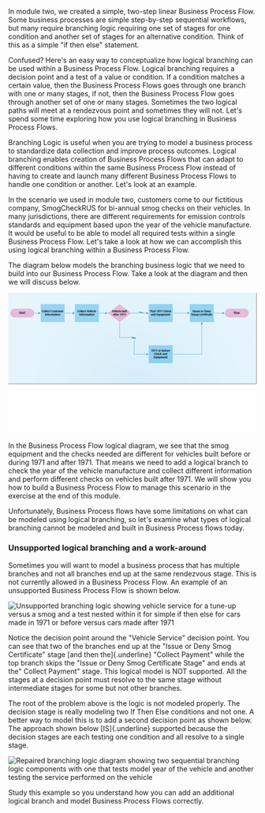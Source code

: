 In module two, we created a simple, two-step linear Business Process
Flow. Some business processes are simple step-by-step sequential
workflows, but many require branching logic requiring one set of stages
for one condition and another set of stages for an alternative
condition. Think of this as a simple "if then else" statement.

Confused? Here's an easy way to conceptualize how logical branching can
be used within a Business Process Flow. Logical branching requires a
decision point and a test of a value or condition. If a condition
matches a certain value, then the Business Process Flows goes through
one branch with one or many stages, if not, then the Business Process
Flow goes through another set of one or many stages. Sometimes the two
logical paths will meet at a rendezvous point and sometimes they will
not. Let's spend some time exploring how you use logical branching in
Business Process Flows.

Branching Logic is useful when you are trying to
model a business process to standardize data collection and improve
process outcomes. Logical branching enables creation of Business Process
Flows that can adapt to different conditions within the same
Business Process Flow instead of having to create and launch many
different Business Process Flows to handle one condition or another.
Let's look at an example.

In the scenario we used in module two, customers come to our fictitious
company, SmogCheckRUS for bi-annual smog checks on their vehicles. In
many jurisdictions, there are different requirements for emission
controls standards and equipment based upon the year of the vehicle
manufacture. It would be useful to be able to model all required
tests within a single Business Process Flow. Let's take a look at how we
can accomplish this using logical branching within a Business Process
Flow.

The diagram below models the branching business logic that we need to
build into our Business Process Flow. Take a look at the diagram and
then we will discuss below.

![Process flow diagram showing simple if then](../media/1-process-flow-1.png)

In the Business Process Flow logical diagram, we see that the smog
equipment and the checks needed are different for vehicles built before
or during 1971 and after 1971. That means we need to add a logical
branch to check the year of the vehicle manufacture and collect
different information and perform different checks on vehicles built
after 1971. We will show you how to build a Business Process Flow to
manage this scenario in the exercise at the end of this module.

Unfortunately, Business Process flows have some limitations on what can
be modeled using logical branching, so let's examine what types of
logical branching cannot be modeled and built in Business Process flows
today.

### Unsupported logical branching and a work-around

Sometimes you will want to model a business process that has multiple
branches and not all branches end up at the same rendezvous stage. This
is not currently allowed in a Business Process Flow. An example of an
unsupported Business Process Flow is shown below.

![Unsupported branching logic showing vehicle service for a tune-up
versus a smog and a test nested within it for simple if then else for
cars made in 1971 or before versus cars made after
1971](../media/2-process-flow-2-bad-branching.png)

Notice the decision point around the "Vehicle Service" decision point.
You can see that two of the branches end up at the "Issue or Deny Smog
Certificate" stage [and then the]{.underline} "Collect Payment" while
the top branch skips the "Issue or Deny Smog Certificate Stage" and ends
at the" Collect Payment" stage. This logical model is NOT supported. All
the stages at a decision point must resolve to the same stage without
intermediate stages for some but not other branches.

The root of the problem above is the logic is not modeled properly. The
decision stage is really modeling two If Then Else conditions and not
one. A better way to model this is to add a second decision point as
shown below. The approach shown below [IS]{.underline} supported because
the decision stages are each testing one condition and all resolve to a
single stage.

![Repaired branching logic diagram showing two sequential branching
logic components with one that tests model year of the vehicle and
another testing the service performed on the
vehicle](../media/3-process-flow-3-repaired-branching.png)

Study this example so you understand how you can add an additional
logical branch and model Business Process Flows correctly.
